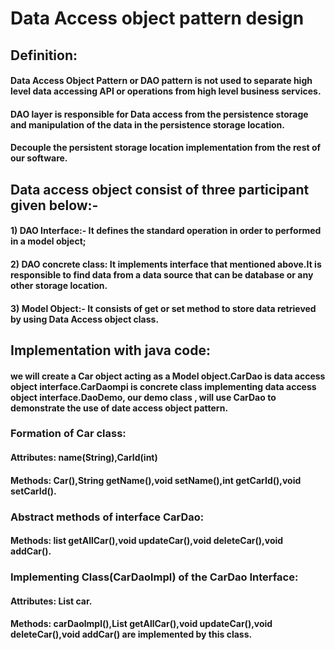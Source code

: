 # Data Access object pattern design 

## Definition:
#### Data Access Object Pattern or DAO pattern is not used to separate high level data accessing API or operations from high level business services.

#### DAO layer is responsible  for Data access from the persistence storage and manipulation of the data in the persistence storage location.

#### Decouple the persistent storage location implementation from the rest of our software.


## Data access object consist of three participant given below:-

#### 1) DAO Interface:- It defines the standard operation in order to performed in a model object;
#### 2) DAO concrete class: It implements  interface that mentioned above.It is responsible to find data from a data source that can be database or any other storage location.
#### 3) Model Object:- It  consists of get or set method to store data retrieved by using Data Access object class.
 
 ## Implementation with java code:
 
 #### we will create a Car object acting as a Model object.CarDao is data access object interface.CarDaompi is concrete class implementing data access object interface.DaoDemo, our demo class , will use CarDao to demonstrate the use of date access object pattern.

### Formation of Car class:
#### Attributes: name(String),CarId(int)
#### Methods: Car(),String getName(),void setName(),int getCarId(),void setCarId().

### Abstract methods of interface CarDao:

#### Methods: list getAllCar(),void updateCar(),void deleteCar(),void addCar().

### Implementing Class(CarDaolmpl) of the CarDao Interface:
#### Attributes: List car.
#### Methods: carDaolmpl(),List getAllCar(),void updateCar(),void deleteCar(),void addCar() are implemented by this class.





 

